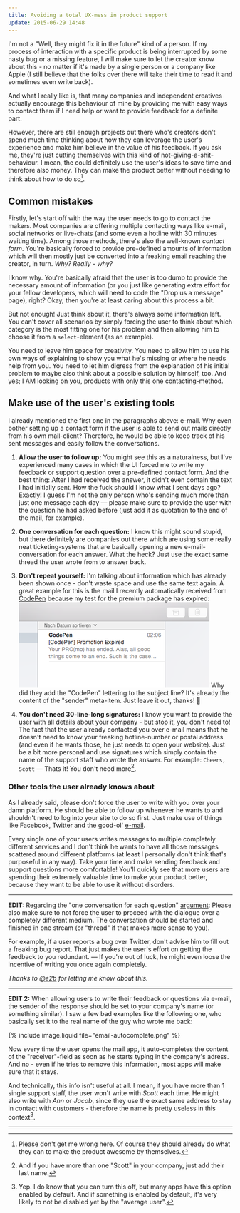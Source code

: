 ```yaml
---
title: Avoiding a total UX-mess in product support
update: 2015-06-29 14:48
---
```


I'm not a "Well, they might fix it in the future" kind of a person. If my process of interaction with a specific product is being interrupted by some nasty bug or a missing feature, I will make sure to let the creator know about this - no matter if it's made by a single person or a company like Apple (I still believe that the folks over there will take their time to read it and sometimes even write back).

And what I really like is, that many companies and independent creatives actually encourage this behaviour of mine by providing me with easy ways to contact them if I need help or want to provide feedback for a definite part.

However, there are still enough projects out there who's creators don't spend much time thinking about how they can leverage the user's experience and make him believe in the value of his feedback. If you ask me, they're just cutting themselves with this kind of not-giving-a-shit-behaviour. I mean, the could definitely use the user's ideas to save time and therefore also money. They can make the product better without needing to think about how to do so[^1].

## Common mistakes

Firstly, let's start off with the way the user needs to go to contact the makers. Most companies are offering multiple contacting ways like e-mail, social networks or live-chats (and some even a hotline with 30 minutes waiting time). Among those methods, there's also the well-known *contact form*. You're basically forced to provide pre-defined amounts of information which will then mostly just be converted into a freaking email reaching the creator, in turn. *Why? Really - why?*

I know why. You're basically afraid that the user is too dumb to provide the necessary amount of information (or you just like generating extra effort for your fellow developers, which will need to code the "Drop us a message" page), right? Okay, then you're at least caring about this process a bit.

But not enough! Just think about it, there's always some information left. You can't cover all scenarios by simply forcing the user to think about which category is the most fitting one for his problem and then allowing him to choose it from a `select`-element (as an example).

You need to leave him space for creativity. You need to allow him to use his own ways of explaining to show you what he's missing or where he needs help from you. You need to let him digress from the explanation of his initial problem to maybe also think about a possible solution by himself, too. And yes; I AM looking on you, products with only this one contacting-method.

## Make use of the user's existing tools

I already mentioned the first one in the paragraphs above: e-mail. Why even bother setting up a contact form if the user is able to send out mails directly from his own mail-client? Therefore, he would be able to keep track of his sent messages and easily follow the conversations.

1. **Allow the user to follow up:** You might see this as a naturalness, but I've experienced many cases in which the UI forced me to write my feedback or support question over a pre-defined contact form. And the best thing: After I had received the answer, it didn't even contain the text I had initially sent. How the fuck should I know what I sent days ago? Exactly! I guess I'm not the only person who's sending much more than just one message each day — please make sure to provide the user with the question he had asked before (just add it as quotation to the end of the mail, for example).

2. **One conversation for each question:** I know this might sound stupid, but there definitely are companies out there which are using some really neat ticketing-systems that are basically opening a new e-mail-conversation for each answer. What the heck? Just use the exact same thread the user wrote from to answer back.

3. **Don't repeat yourself:** I'm talking about information which has already been shown once - don't waste space and use the same text again. A great example for this is the mail I recently automatically received from [CodePen][1] because my test for the premium package has expired: ![e-mail from CodePen](/assets/posts/codepen-support.png)
Why did they add the "CodePen" lettering to the subject line? It's already the content of the "sender" meta-item. Just leave it out, thanks! 🐶

4. **You don't need 30-line-long signatures:** I know you want to provide the user with all details about your company - but stop it, you don't need to! The fact that the user already contacted you over e-mail means that he doesn't need to know your freaking hotline-number or postal address (and even if he wants those, he just needs to open your website). Just be a bit more personal and use signatures which simply contain the name of the support staff who wrote the answer. For example: `Cheers, Scott` — Thats it! You don't need more[^2].

### Other tools the user already knows about

As I already said, please don't force the user to write with you over your damn platform. He should be able to follow up whenever he wants to and shouldn't need to log into your site to do so first. Just make use of things like Facebook, Twitter and the good-ol' [e-mail][2].

Every single one of your users writes messages to multiple completely different services and I don't think he wants to have all those messages scattered around different platforms (at least I personally don't think that's purposeful in any way). Take your time and make sending feedback and support questions more comfortable! You'll quickly see that more users are spending their extremely valuable time to make your product better, because they want to be able to use it without disorders.

---

**EDIT:** Regarding the "one conversation for each question" [argument][3]: Please also make sure to not force the user to proceed with the dialogue over a completely different medium. The conversation should be started and finished in one stream (or "thread" if that makes more sense to you).

For example, if a user reports a bug over Twitter, don't advise him to fill out a freaking bug report. That just makes the user's effort on getting the feedback to you redundant. — If you're out of luck, he might even loose the incentive of writing you once again completely.

*Thanks to [@e2b][4] for letting me know about this.*

---

**EDIT 2:** When allowing users to write their feedback or questions via e-mail, the sender of the response should be set to your company's name (or something similar). I saw a few bad examples like the following one, who basically set it to the real name of the guy who wrote me back:

{% include image.liquid file="email-autocomplete.png" %}

Now every time the user opens the mail app, it auto-completes the content of the "receiver"-field as soon as he starts typing in the company's adress. And no - even if he tries to remove this information, most apps will make sure that it stays.

And technically, this info isn't useful at all. I mean, if you have more than 1 single support staff, the user won't write with *Scott* each time. He might also write with *Ann* or *Jacob*, since they use the exact same address to stay in contact with customers - therefore the name is pretty useless in this context[^3].

---

[^1]: Please don't get me wrong here. Of course they should already do what they can to make the product awesome by themselves.

[^2]: And if you have more than one "Scott" in your company, just add their last name.

[^3]: Yep. I do know that you can turn this off, but many apps have this option enabled by default. And if something is enabled by default, it's very likely to not be disabled yet by the "average user".

[1]: http://codepen.io
[2]: http://www.guinnessworldrecords.com/60/images/records/1971.jpg "Ray Tomlinson — a.k.a. the guy who wrote the first ever email"
[3]: #make-use-of-the-users-existing-tools
[4]: https://github.com/e2b